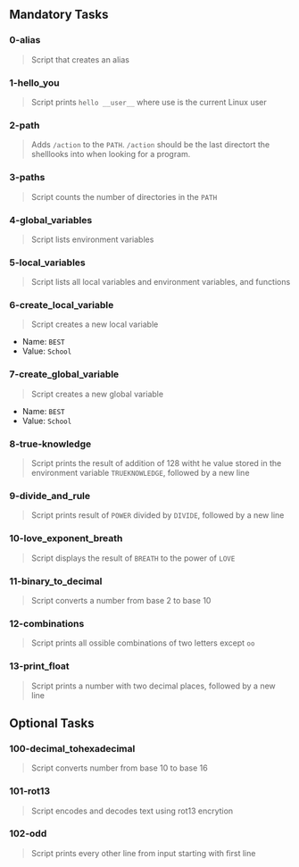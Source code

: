 ## Mandatory Tasks
### 0-alias
> Script that creates an alias

### 1-hello_you
> Script prints `hello __user__` where use is the current Linux user

### 2-path
> Adds `/action` to the `PATH`. `/action` should be the last directort the shelllooks into when looking for a program.

### 3-paths
> Script counts the number of directories in the `PATH`

### 4-global_variables
> Script lists environment variables

### 5-local_variables
> Script lists all local variables and environment variables, and functions

### 6-create_local_variable
> Script creates a new local variable
* Name: `BEST`
* Value: `School`

### 7-create_global_variable
> Script creates a new global variable
* Name: `BEST`
* Value: `School`

### 8-true-knowledge
> Script prints the result of addition of 128 witht he value stored in the environment variable `TRUEKNOWLEDGE`, followed by a new line

### 9-divide_and_rule
> Script prints result of `POWER` divided by `DIVIDE`, followed by a new line

### 10-love_exponent_breath
> Script displays the result of `BREATH` to the power of `LOVE`

### 11-binary_to_decimal
> Script converts a number from base 2 to base 10

### 12-combinations
> Script prints all ossible combinations of two letters except `oo`

### 13-print_float
> Script prints a number with two decimal places, followed by a new line

## Optional Tasks
### 100-decimal_tohexadecimal
> Script converts number from base 10 to base 16

### 101-rot13
> Script encodes and decodes text using rot13 encrytion

### 102-odd
> Script prints every other line from input starting with first line


